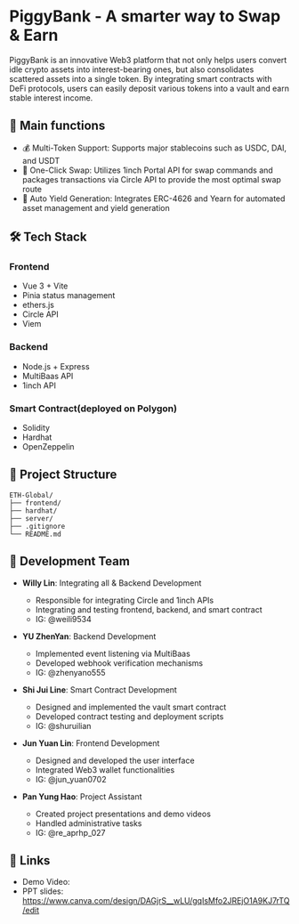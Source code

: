 # PiggyBank - A smarter way to Swap & Earn

PiggyBank is an innovative Web3 platform that not only helps users convert idle crypto assets into interest-bearing ones, but also consolidates scattered assets into a single token.
By integrating smart contracts with DeFi protocols, users can easily deposit various tokens into a vault and earn stable interest income.

## 🌟 Main functions

- 💰 Multi-Token Support: Supports major stablecoins such as USDC, DAI, and USDT
- 🔄 One-Click Swap: Utilizes 1inch Portal API for swap commands and packages transactions via Circle API to provide the most optimal swap route
- 💸 Auto Yield Generation: Integrates ERC-4626 and Yearn for automated asset management and yield generation

## 🛠 Tech Stack

### Frontend
- Vue 3 + Vite
- Pinia status management
- ethers.js
- Circle API
- Viem

### Backend
- Node.js + Express
- MultiBaas API
- 1inch API

### Smart Contract(deployed on Polygon)
- Solidity
- Hardhat
- OpenZeppelin

## 📁 Project Structure

```
ETH-Global/
├── frontend/          
├── hardhat/           
├── server/          
├── .gitignore
└── README.md
```

## 👥 Development Team

- **Willy Lin**: Integrating all & Backend Development
  - Responsible for integrating Circle and 1inch APIs
  - Integrating and testing frontend, backend, and smart contract
  - IG: @weili9534

- **YU ZhenYan**: Backend Development
  - Implemented event listening via MultiBaas
  - Developed webhook verification mechanisms
  - IG: @zhenyano555

- **Shi Jui Line**: Smart Contract Development
  - Designed and implemented the vault smart contract
  - Developed contract testing and deployment scripts
  - IG: @shuruilian

- **Jun Yuan Lin**: Frontend Development
  - Designed and developed the user interface
  - Integrated Web3 wallet functionalities
  - IG: @jun_yuan0702

- **Pan Yung Hao**: Project Assistant
  - Created project presentations and demo videos
  - Handled administrative tasks
  - IG: @re_aprhp_027

## 🔗 Links
- Demo Video:
- PPT slides: https://www.canva.com/design/DAGjrS__wLU/gqIsMfo2JREjO1A9KJ7rTQ/edit
